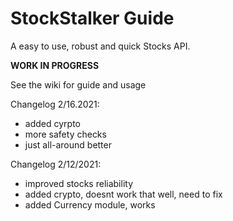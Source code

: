 # StockStalker Guide
A easy to use, robust and quick Stocks API.

**WORK IN PROGRESS**

See the wiki for guide and usage

Changelog 2/16.2021:
 - added cyrpto
 - more safety checks
 - just all-around better

Changelog 2/12/2021:
- improved stocks reliability
- added crypto, doesnt work that well, need to fix
- added Currency module, works 

